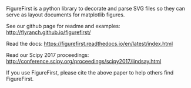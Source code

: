 FigureFirst is a python library to decorate and parse SVG files so they can serve as layout documents for matplotlib figures.

See our github page for readme and examples: http://flyranch.github.io/figurefirst/

Read the docs: https://figurefirst.readthedocs.io/en/latest/index.html

Read our Scipy 2017 proceedings: http://conference.scipy.org/proceedings/scipy2017/lindsay.html

If you use FigureFirst, please cite the above paper to help others find FigureFirst.